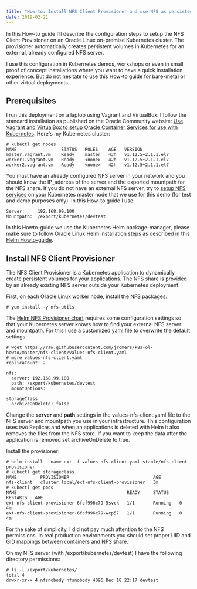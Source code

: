 ```yaml
---
title: "How-to: Install NFS Client Provisioner and use NFS as persistent storage for on-premise Oracle Linux and Kubernetes deployments"
date: 2019-02-21
---
```


In this How-to guide I’ll describe the configuration steps to setup the NFS Client Provisioner on an Oracle Linux on-premise Kubernetes cluster. The provisioner automatically creates persistent volumes in Kubernetes for an external, already configured NFS server.

I use this configuration in Kubernetes demos, workshops or even in small proof of concept installations where you want to have a quick installation experience. But do not hesitate to use this How-to guide for bare-metal or other virtual deployments.

## Prerequisites

I run this deployment on a laptop using Vagrant and VirtualBox. I follow the standard installation as published on the Oracle Community website: [Use Vagrant and VirtualBox to setup Oracle Container Services for use with Kubernetes](https://community.oracle.com/docs/DOC-1022800). Here's my Kubernetes cluster:
```
# kubectl get nodes
NAME                 STATUS   ROLES    AGE   VERSION
master.vagrant.vm    Ready    master   43h   v1.12.5+2.1.1.el7
worker1.vagrant.vm   Ready    <none>   42h   v1.12.5+2.1.1.el7
worker2.vagrant.vm   Ready    <none>   42h   v1.12.5+2.1.1.el7
```

You must have an already configured NFS server in your network and you should know the IP_address of the server and the exported mountpath for the NFS share. If you do not have an external NFS server, try to [setup NFS services](https://docs.oracle.com/cd/E52668_01/E54669/html/ol7-cfgsvr-nfs.html) on your Kubernetes master node that we use for this demo (for test and demo purposes only). In this How-to guide I use:
```
Server: 	192.168.99.100
Mountpath: 	/export/kubernetes/devtest
```
In this Howto-guide we use the Kubernetes Helm package-manager, please make sure to follow Oracle Linux Helm installation steps as described in this [Helm Howto-guide](https://jromers.github.io/article/2019/03/howto-install-helm-package-manager/).

## Install NFS Client Provisioner

The NFS Client Provisioner is a Kubernetes application to dynamically create persistent volumes for your applications. The NFS share is provided by an already existing NFS server outside your Kubernetes deployment.

First, on each Oracle Linux worker node, install the NFS packages:
```
# yum install -y nfs-utils
```
The [Helm NFS Provisioner chart](https://github.com/helm/charts/tree/master/stable/nfs-client-provisioner) requires some configuration settings so that your Kubernetes server knows how to find your external NFS server and mountpath. For this I use a customized yaml file to overwrite the default settings. 
```
# wget https://raw.githubusercontent.com/jromers/k8s-ol-howto/master/nfs-client/values-nfs-client.yaml
# more values-nfs-client.yaml 
replicaCount: 2

nfs:
  server: 192.168.99.100
  path: /export/kubernetes/devtest
  mountOptions:

storageClass:
  archiveOnDelete: false
```
Change the **server** and **path** settings in the values-nfs-client.yaml file to the NFS server and mountpath you use in your infrastructure. This configuration uses two Replicas and when an applications is deleted with Helm it also removes the files from the NFS store. If you want to keep the data after the application is removed set archiveOnDelete to true.

Install the provisioner:
```
# helm install --name ext -f values-nfs-client.yaml stable/nfs-client-provisioner
# kubectl get storageclass
NAME         PROVISIONER                                AGE
nfs-client   cluster.local/ext-nfs-client-provisioner   3m
# kubectl get pods
NAME                                          READY     STATUS    RESTARTS   AGE
ext-nfs-client-provisioner-6fcf996c79-5svck   1/1       Running   0          4m
ext-nfs-client-provisioner-6fcf996c79-wcp57   1/1       Running   0          4m
```
For the sake of simplicity, I did not pay much attention to the NFS permissions.
In real production environments you should set proper UID and GID mappings between containers and NFS share. 

On my NFS server (with /export/kubernetes/devtest) I have the following directory permissions:
```
# ls -l /export/kubernetes/
total 4
drwxr-xr-x 4 nfsnobody nfsnobody 4096 Dec 18 22:17 devtest
```


